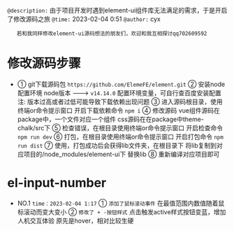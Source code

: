 
`@description:`
 由于项目开发时遇到element-ui组件库无法满足的需求，于是开启了修改源码之旅
`@time:` 2023-02-04 0:51
`@author:` cyx


`    若和我同样修改element-ui源码想法的朋友们，欢迎和我互相探讨qq702609592   `
# 修改源码步骤
-
    ① git下载源码包 `https://github.com/ElemeFE/element.git`
    ② 安装node配置环境  node版本 ---> `v14.14.0`
        配置环境变量，可自行查百度安装配置
        注: 版本过高或者过低可能导致下载依赖出现问题
    ③ 进入源码根目录，使用终端or命令提示窗口
        开启下载依赖命令 `npm i`
    ④ 修改源码 
        vue组件源码在package中，一个文件对应一个组件
        css源码在在package中theme-chalk/src下
    ⑤ 检查错误，在根目录使用终端or命令提示窗口
        开启检查命令 `npm run dev`
    ⑥ 打包，在根目录使用终端or命令提示窗口
        开启打包命令 `npm run dist`
    ⑦ 使用，打包成功后会获得lib文件夹，在根目录下
        将lib复制到对应项目的/node_modules/element-ui下
        替换lib
    ⑧ 重新编译对应项目即可


# el-input-number
- NO.1  `time：2023-02-04 1:17`
    ① `添加了鼠标滚动事件`
        在最值范围内数值随着鼠标滚动而变大变小
    ② `修改了 + -按钮样式`
        点击触发active样式按钮变蓝，增加人机交互体验
        原先是hover，相对比较生硬
    
